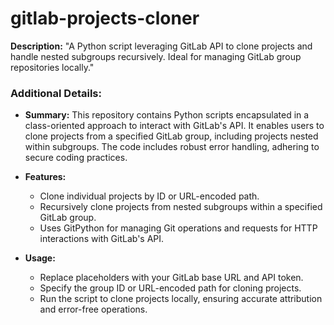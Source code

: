 # gitlab-projects-cloner
**Description:** 
"A Python script leveraging GitLab API to clone projects and handle nested subgroups recursively. Ideal for managing GitLab group repositories locally."

### Additional Details:
- **Summary:** This repository contains Python scripts encapsulated in a class-oriented approach to interact with GitLab's API. It enables users to clone projects from a specified GitLab group, including projects nested within subgroups. The code includes robust error handling, adhering to secure coding practices.
  
- **Features:**
  - Clone individual projects by ID or URL-encoded path.
  - Recursively clone projects from nested subgroups within a specified GitLab group.
  - Uses GitPython for managing Git operations and requests for HTTP interactions with GitLab's API.
  
- **Usage:** 
  - Replace placeholders with your GitLab base URL and API token.
  - Specify the group ID or URL-encoded path for cloning projects.
  - Run the script to clone projects locally, ensuring accurate attribution and error-free operations.
